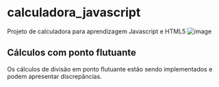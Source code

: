 # calculadora_javascript
Projeto de calculadora para aprendizagem Javascript e HTML5
![image](https://user-images.githubusercontent.com/93667749/160628181-d1318cda-834f-4a13-bbc7-13becce2726e.png)

## Cálculos com ponto flutuante
Os cálculos de divisão em ponto flutuante estão sendo implementados e podem apresentar discrepâncias.
